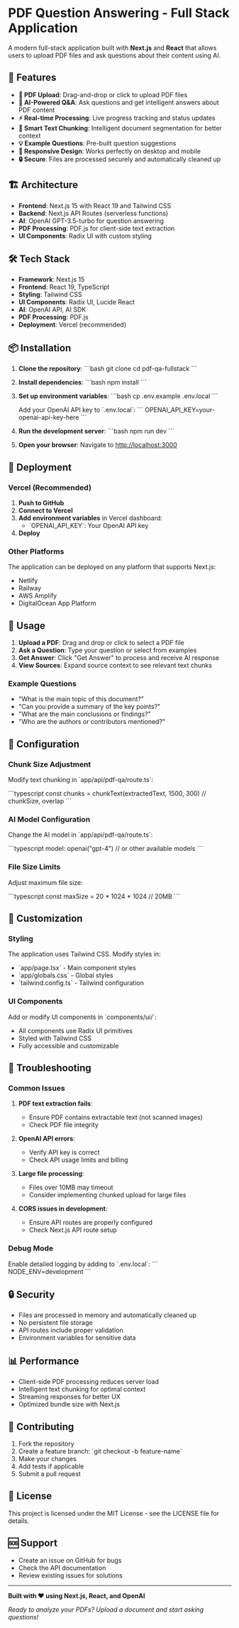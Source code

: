 # PDF Question Answering - Full Stack Application

A modern full-stack application built with **Next.js** and **React** that allows users to upload PDF files and ask questions about their content using AI.

## 🚀 Features

- **📄 PDF Upload**: Drag-and-drop or click to upload PDF files
- **🤖 AI-Powered Q&A**: Ask questions and get intelligent answers about PDF content
- **⚡ Real-time Processing**: Live progress tracking and status updates
- **🎯 Smart Text Chunking**: Intelligent document segmentation for better context
- **💡 Example Questions**: Pre-built question suggestions
- **📱 Responsive Design**: Works perfectly on desktop and mobile
- **🔒 Secure**: Files are processed securely and automatically cleaned up

## 🏗️ Architecture

- **Frontend**: Next.js 15 with React 19 and Tailwind CSS
- **Backend**: Next.js API Routes (serverless functions)
- **AI**: OpenAI GPT-3.5-turbo for question answering
- **PDF Processing**: PDF.js for client-side text extraction
- **UI Components**: Radix UI with custom styling

## 🛠️ Tech Stack

- **Framework**: Next.js 15
- **Frontend**: React 19, TypeScript
- **Styling**: Tailwind CSS
- **UI Components**: Radix UI, Lucide React
- **AI**: OpenAI API, AI SDK
- **PDF Processing**: PDF.js
- **Deployment**: Vercel (recommended)

## 📦 Installation

1. **Clone the repository**:
   \`\`\`bash
   git clone <repository-url>
   cd pdf-qa-fullstack
   \`\`\`

2. **Install dependencies**:
   \`\`\`bash
   npm install
   \`\`\`

3. **Set up environment variables**:
   \`\`\`bash
   cp .env.example .env.local
   \`\`\`
   
   Add your OpenAI API key to \`.env.local\`:
   \`\`\`
   OPENAI_API_KEY=your-openai-api-key-here
   \`\`\`

4. **Run the development server**:
   \`\`\`bash
   npm run dev
   \`\`\`

5. **Open your browser**:
   Navigate to [http://localhost:3000](http://localhost:3000)

## 🚀 Deployment

### Vercel (Recommended)

1. **Push to GitHub**
2. **Connect to Vercel**
3. **Add environment variables** in Vercel dashboard:
   - \`OPENAI_API_KEY\`: Your OpenAI API key
4. **Deploy**

### Other Platforms

The application can be deployed on any platform that supports Next.js:
- Netlify
- Railway
- AWS Amplify
- DigitalOcean App Platform

## 📖 Usage

1. **Upload a PDF**: Drag and drop or click to select a PDF file
2. **Ask a Question**: Type your question or select from examples
3. **Get Answer**: Click "Get Answer" to process and receive AI response
4. **View Sources**: Expand source context to see relevant text chunks

### Example Questions

- "What is the main topic of this document?"
- "Can you provide a summary of the key points?"
- "What are the main conclusions or findings?"
- "Who are the authors or contributors mentioned?"

## 🔧 Configuration

### Chunk Size Adjustment

Modify text chunking in \`app/api/pdf-qa/route.ts\`:

\`\`\`typescript
const chunks = chunkText(extractedText, 1500, 300) // chunkSize, overlap
\`\`\`

### AI Model Configuration

Change the AI model in \`app/api/pdf-qa/route.ts\`:

\`\`\`typescript
model: openai("gpt-4") // or other available models
\`\`\`

### File Size Limits

Adjust maximum file size:

\`\`\`typescript
const maxSize = 20 * 1024 * 1024 // 20MB
\`\`\`

## 🎨 Customization

### Styling

The application uses Tailwind CSS. Modify styles in:
- \`app/page.tsx\` - Main component styles
- \`app/globals.css\` - Global styles
- \`tailwind.config.ts\` - Tailwind configuration

### UI Components

Add or modify UI components in \`components/ui/\`:
- All components use Radix UI primitives
- Styled with Tailwind CSS
- Fully accessible and customizable

## 🐛 Troubleshooting

### Common Issues

1. **PDF text extraction fails**:
   - Ensure PDF contains extractable text (not scanned images)
   - Check PDF file integrity

2. **OpenAI API errors**:
   - Verify API key is correct
   - Check API usage limits and billing

3. **Large file processing**:
   - Files over 10MB may timeout
   - Consider implementing chunked upload for large files

4. **CORS issues in development**:
   - Ensure API routes are properly configured
   - Check Next.js API route setup

### Debug Mode

Enable detailed logging by adding to \`.env.local\`:
\`\`\`
NODE_ENV=development
\`\`\`

## 🔒 Security

- Files are processed in memory and automatically cleaned up
- No persistent file storage
- API routes include proper validation
- Environment variables for sensitive data

## 📊 Performance

- Client-side PDF processing reduces server load
- Intelligent text chunking for optimal context
- Streaming responses for better UX
- Optimized bundle size with Next.js

## 🤝 Contributing

1. Fork the repository
2. Create a feature branch: \`git checkout -b feature-name\`
3. Make your changes
4. Add tests if applicable
5. Submit a pull request

## 📄 License

This project is licensed under the MIT License - see the LICENSE file for details.

## 🆘 Support

- Create an issue on GitHub for bugs
- Check the API documentation
- Review existing issues for solutions

---

**Built with ❤️ using Next.js, React, and OpenAI**

*Ready to analyze your PDFs? Upload a document and start asking questions!*
